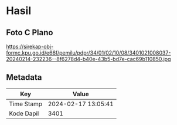 # Hasil

## Foto C Plano

https://sirekap-obj-formc.kpu.go.id/e66f/pemilu/pdpr/34/01/02/10/08/3401021008037-20240214-232236--8f6278d4-b40e-43b5-bd7e-cac69b110850.jpg


## Metadata

| Key        | Value               |
| ---------- | ------------------- |
| Time Stamp | 2024-02-17 13:05:41 |
| Kode Dapil | 3401                |



